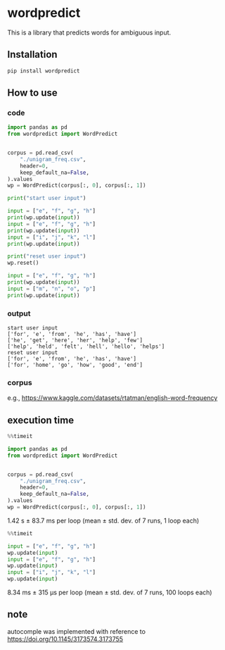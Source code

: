 # wordpredict

This is a library that predicts words for ambiguous input.

## Installation

```bash
pip install wordpredict
```

## How to use

### code

```python
import pandas as pd
from wordpredict import WordPredict


corpus = pd.read_csv(
    "./unigram_freq.csv",
    header=0,
    keep_default_na=False,
).values
wp = WordPredict(corpus[:, 0], corpus[:, 1])

print("start user input")

input = ["e", "f", "g", "h"]
print(wp.update(input))
input = ["e", "f", "g", "h"]
print(wp.update(input))
input = ["i", "j", "k", "l"]
print(wp.update(input))

print("reset user input")
wp.reset()

input = ["e", "f", "g", "h"]
print(wp.update(input))
input = ["m", "n", "o", "p"]
print(wp.update(input))
```

### output

```
start user input
['for', 'e', 'from', 'he', 'has', 'have']
['he', 'get', 'here', 'her', 'help', 'few']
['help', 'held', 'felt', 'hell', 'hello', 'helps']
reset user input
['for', 'e', 'from', 'he', 'has', 'have']
['for', 'home', 'go', 'how', 'good', 'end']
```

### corpus

e.g., https://www.kaggle.com/datasets/rtatman/english-word-frequency

## execution time

```python
%%timeit

import pandas as pd
from wordpredict import WordPredict


corpus = pd.read_csv(
    "./unigram_freq.csv",
    header=0,
    keep_default_na=False,
).values
wp = WordPredict(corpus[:, 0], corpus[:, 1])
```

1.42 s ± 83.7 ms per loop (mean ± std. dev. of 7 runs, 1 loop each)

```python
%%timeit

input = ["e", "f", "g", "h"]
wp.update(input)
input = ["e", "f", "g", "h"]
wp.update(input)
input = ["i", "j", "k", "l"]
wp.update(input)
```

8.34 ms ± 315 µs per loop (mean ± std. dev. of 7 runs, 100 loops each)

## note

autocomple was implemented with reference to https://doi.org/10.1145/3173574.3173755
